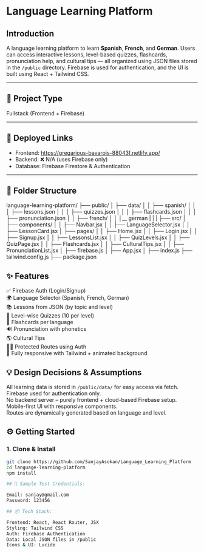 # Language Learning Platform

## Introduction
A language learning platform to learn **Spanish**, **French**, and **German**. Users can access interactive lessons, level-based quizzes, flashcards, pronunciation help, and cultural tips — all organized using JSON files stored in the `/public` directory. Firebase is used for authentication, and the UI is built using React + Tailwind CSS.

---

## 🔧 Project Type
Fullstack (Frontend + Firebase)

---

## 🚀 Deployed Links
- Frontend: https://gregarious-bavarois-88043f.netlify.app/
- Backend: ❌ N/A (uses Firebase only)  
- Database: Firebase Firestore & Authentication

---

## 📁 Folder Structure

language-learning-platform/
├── public/
│   ├── data/
│   │   ├── spanish/
│   │   │   ├── lessons.json
│   │   │   ├── quizzes.json
│   │   │   ├── flashcards.json
│   │   │   ├── pronunciation.json
│   │   ├── french/
│   │   │__ german
|   |   | 
├── src/
│   ├── components/
│   │   ├── Navbar.jsx
│   │   ├── LanguageSelector.jsx
│   │   ├── LessonCard.jsx
│   ├── pages/
│   │   ├── Home.jsx
│   │   ├── Login.jsx
│   │   ├── Signup.jsx
│   │   ├── LessonsList.jsx
│   │   ├── QuizLevels.jsx
│   │   ├── QuizPage.jsx
│   │   ├── Flashcards.jsx
│   │   ├── CulturalTips.jsx
│   │   ├── PronunciationList.jsx
│   ├── firebase.js
│   ├── App.jsx
│   ├── index.js
├── tailwind.config.js
├── package.json


## ✨ Features

✅ Firebase Auth (Login/Signup)  
🌍 Language Selector (Spanish, French, German)  
📚 Lessons from JSON (by topic and level)  
📝 Level-wise Quizzes (10 per level)  
🧠 Flashcards per language  
🔊 Pronunciation with phonetics  
🌎 Cultural Tips  
🧑‍💻 Protected Routes using Auth  
🎨 Fully responsive with Tailwind + animated background

## 💡 Design Decisions & Assumptions

All learning data is stored in `/public/data/` for easy access via fetch.  
Firebase used for authentication only.  
No backend server – purely frontend + cloud-based Firebase setup.  
Mobile-first UI with responsive components.  
Routes are dynamically generated based on language and level.

## ⚙️ Getting Started
### 1. Clone & Install
```bash
git clone https://github.com/SanjayAsokan/Language_Learning_Platform
cd language-learning-platform
npm install

## 🧪 Sample Test Credentials:

Email: sanjay@gmail.com
Password: 123456

## 📦 Tech Stack:

Frontend: React, React Router, JSX
Styling: Tailwind CSS
Auth: Firebase Authentication
Data: Local JSON files in /public
Icons & UI: Lucide
